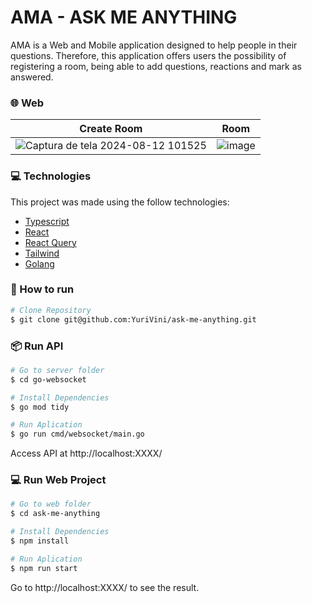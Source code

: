 # AMA - ASK ME ANYTHING

AMA is a Web and Mobile application designed to help people in their questions. Therefore, this application offers users the possibility of registering a room, being able to add questions, reactions and mark as answered.

### 🌐 Web 

| Create Room | Room |
| ----------- | ----------- |
| ![Captura de tela 2024-08-12 101525](https://github.com/user-attachments/assets/bf5bf89d-077c-475c-8040-1ae2b4d30eb8) | ![image](https://github.com/user-attachments/assets/b244a568-7164-4e95-af73-946a9d345253) |

### :computer: Technologies
This project was made using the follow technologies:

* [Typescript](https://www.typescriptlang.org/)      
* [React](https://reactjs.org/)      
* [React Query](https://tanstack.com/query/latest)
* [Tailwind](https://tailwindcss.com)
* [Golang](https://go.dev)

### :construction_worker: How to run
```bash
# Clone Repository
$ git clone git@github.com:YuriVini/ask-me-anything.git
```
### 📦 Run API

```bash
# Go to server folder
$ cd go-websocket

# Install Dependencies
$ go mod tidy

# Run Aplication
$ go run cmd/websocket/main.go
```
Access API at http://localhost:XXXX/

### 💻 Run Web Project

```bash
# Go to web folder
$ cd ask-me-anything

# Install Dependencies
$ npm install

# Run Aplication
$ npm run start
```
Go to http://localhost:XXXX/ to see the result.
